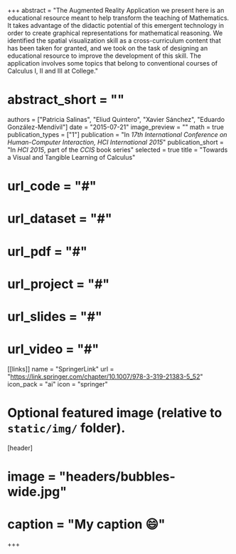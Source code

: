 +++
abstract = "The Augmented Reality Application we present here is an educational resource meant to help transform the teaching of Mathematics. It takes advantage of the didactic potential of this emergent technology in order to create graphical representations for mathematical reasoning. We identified the spatial visualization skill as a cross-curriculum content that has been taken for granted, and we took on the task of designing an educational resource to improve the development of this skill. The application involves some topics that belong to conventional courses of Calculus I, II and III at College."
# abstract_short = ""
authors = ["Patricia Salinas", "Eliud Quintero", "Xavier Sánchez", "Eduardo González-Mendívil"]
date = "2015-07-21"
image_preview = ""
math = true
publication_types = ["1"]
publication = "In *17th International Conference on Human-Computer Interaction, HCI International 2015*"
publication_short = "In *HCI 2015*, part of the *CCIS* book series"
selected = true
title = "Towards a Visual and Tangible Learning of Calculus"
# url_code = "#"
# url_dataset = "#"
# url_pdf = "#"
# url_project = "#"
# url_slides = "#"
# url_video = "#"

[[links]]
name = "SpringerLink"
url = "https://link.springer.com/chapter/10.1007/978-3-319-21383-5_52"
icon_pack = "ai"
icon = "springer"

# Optional featured image (relative to `static/img/` folder).
[header]
# image = "headers/bubbles-wide.jpg"
# caption = "My caption :smile:"

+++

<!-- Details go here -->